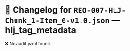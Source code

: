 # 📝 Changelog for `REQ-007-HLJ-Chunk_1-Item_6-v1.0.json` — **hlj_tag_metadata**

❌ No audit.yaml found.

